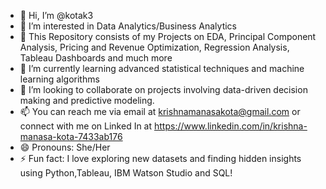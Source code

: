 - 👋 Hi, I’m @kotak3
- 👀 I’m interested in Data Analytics/Business Analytics
- 👀 This Repository consists of my Projects on EDA, Principal Component Analysis, Pricing and Revenue Optimization, Regression Analysis, Tableau Dashboards and much more
- 🌱 I’m currently learning advanced statistical techniques and machine learning algorithms
- 💞️ I’m looking to collaborate on projects involving data-driven decision making and predictive modeling.
- 📫 You can reach me via email at krishnamanasakota@gmail.com or connect with me on Linked In at https://www.linkedin.com/in/krishna-manasa-kota-7433ab176
- 😄 Pronouns: She/Her
- ⚡ Fun fact: I love exploring new datasets and finding hidden insights using Python,Tableau, IBM Watson Studio and SQL!
